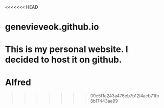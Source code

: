 <<<<<<< HEAD
# genevieveok.github.io



This is my personal website. I decided to host it on github.
=======
# Alfred
>>>>>>> 00e5f1a243a476eb7b12f4acb71fb8b17443ae99
